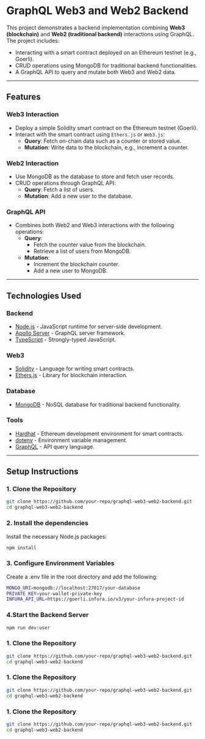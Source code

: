 # **GraphQL Web3 and Web2 Backend**

This project demonstrates a backend implementation combining **Web3 (blockchain)** and **Web2 (traditional backend)** interactions using GraphQL. The project includes:
- Interacting with a smart contract deployed on an Ethereum testnet (e.g., Goerli).
- CRUD operations using MongoDB for traditional backend functionalities.
- A GraphQL API to query and mutate both Web3 and Web2 data.

---

## **Features**

### **Web3 Interaction**
- Deploy a simple Solidity smart contract on the Ethereum testnet (Goerli).
- Interact with the smart contract using `Ethers.js` or `Web3.js`:
  - **Query**: Fetch on-chain data such as a counter or stored value.
  - **Mutation**: Write data to the blockchain, e.g., increment a counter.

### **Web2 Interaction**
- Use MongoDB as the database to store and fetch user records.
- CRUD operations through GraphQL API:
  - **Query**: Fetch a list of users.
  - **Mutation**: Add a new user to the database.

### **GraphQL API**
- Combines both Web2 and Web3 interactions with the following operations:
  - **Query**:
    - Fetch the counter value from the blockchain.
    - Retrieve a list of users from MongoDB.
  - **Mutation**:
    - Increment the blockchain counter.
    - Add a new user to MongoDB.

---

## **Technologies Used**

### **Backend**
- [Node.js](https://nodejs.org/) - JavaScript runtime for server-side development.
- [Apollo Server](https://www.apollographql.com/docs/apollo-server/) - GraphQL server framework.
- [TypeScript](https://www.typescriptlang.org/) - Strongly-typed JavaScript.

### **Web3**
- [Solidity](https://soliditylang.org/) - Language for writing smart contracts.
- [Ethers.js](https://docs.ethers.io/) - Library for blockchain interaction.

### **Database**
- [MongoDB](https://www.mongodb.com/) - NoSQL database for traditional backend functionality.

### **Tools**
- [Hardhat](https://hardhat.org/) - Ethereum development environment for smart contracts.
- [dotenv](https://www.npmjs.com/package/dotenv) - Environment variable management.
- [GraphQL](https://graphql.org/) - API query language.

---

## **Setup Instructions**

### 1. Clone the Repository
```bash
git clone https://github.com/your-repo/graphql-web3-web2-backend.git
cd graphql-web3-web2-backend
```

### 2. Install the dependencies
Install the necessary Node.js packages:
```bash
npm install
```

### 3. Configure Environment Variables
Create a .env file in the root directory and add the following:
```bash
MONGO_URI=mongodb://localhost:27017/your-database
PRIVATE_KEY=your-wallet-private-key
INFURA_API_URL=https://goerli.infura.io/v3/your-infura-project-id
```

### 4.Start the Backend Server
```bash
npm run dev:user
```

### 1. Clone the Repository
```bash
git clone https://github.com/your-repo/graphql-web3-web2-backend.git
cd graphql-web3-web2-backend
```

### 1. Clone the Repository
```bash
git clone https://github.com/your-repo/graphql-web3-web2-backend.git
cd graphql-web3-web2-backend
```

### 1. Clone the Repository
```bash
git clone https://github.com/your-repo/graphql-web3-web2-backend.git
cd graphql-web3-web2-backend
```

